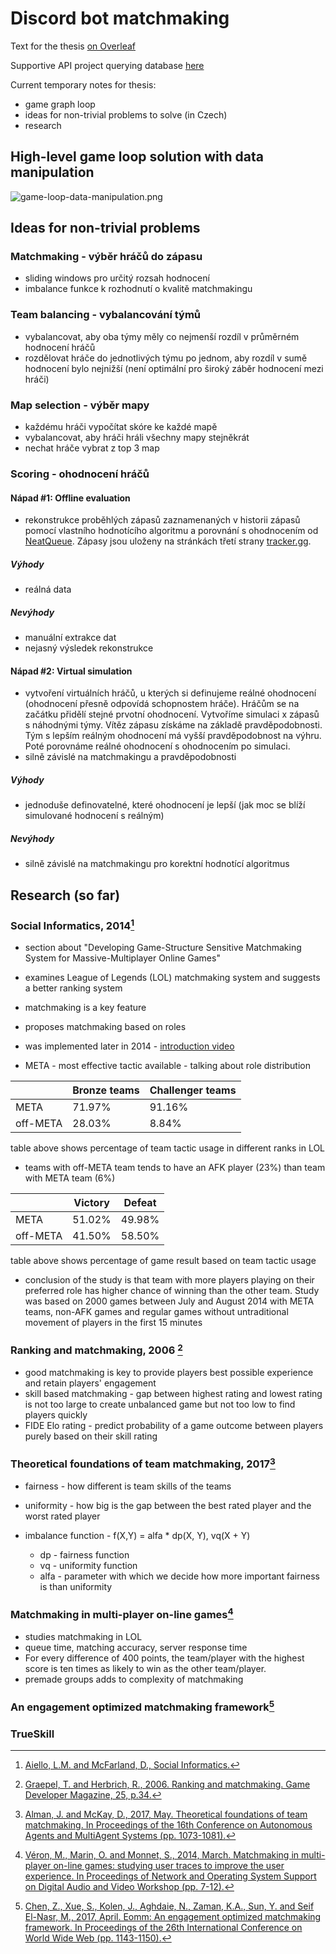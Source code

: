 # Discord bot matchmaking

Text for the thesis [on Overleaf](https://www.overleaf.com/1542287416zpjjcmndcvmd#a54dcf)

Supportive API project querying database [here](https://github.com/spiduso/Pro-City-API)

Current temporary notes for thesis:

- game graph loop
- ideas for non-trivial problems to solve (in Czech)
- research

## High-level game loop solution with data manipulation

![game-loop-data-manipulation.png](https://github.com/spiduso/discord-bot-matchmaking/blob/main/img/game-loop-data-manipulation.png)

## Ideas for non-trivial problems

### Matchmaking - výběr hráčů do zápasu

- sliding windows pro určitý rozsah hodnocení
- imbalance funkce k rozhodnutí o kvalitě matchmakingu

### Team balancing - vybalancování týmů

- vybalancovat, aby oba týmy měly co nejmenší rozdíl v průměrném hodnocení hráčů
- rozdělovat hráče do jednotlivých týmu po jednom, aby rozdíl v sumě hodnocení bylo nejnižší (není optimální pro široký záběr hodnocení mezi hráči)

### Map selection - výběr mapy

- každému hráči vypočítat skóre ke každé mapě
- vybalancovat, aby hráči hráli všechny mapy stejněkrát
- nechat hráče vybrat z top 3 map

### Scoring - ohodnocení hráčů

#### Nápad #1: Offline evaluation

- rekonstrukce proběhlých zápasů zaznamenaných v historii zápasů pomocí vlastního hodnotícího algoritmu a porovnání s ohodnocením od [NeatQueue](https://www.neatqueue.com/leaderboard/1061301529597976700/1061303977460908173). Zápasy jsou uloženy na stránkách třetí strany [tracker.gg](https://tracker.gg/valorant/profile/riot/SEN%20tarik%231337/customs).

##### Výhody

- reálná data

##### Nevýhody

- manuální extrakce dat
- nejasný výsledek rekonstrukce

#### Nápad #2: Virtual simulation

- vytvoření virtuálních hráčů, u kterých si definujeme reálné ohodnocení (ohodnocení přesně odpovídá schopnostem hráče). Hráčům se na začátku přidělí stejné prvotní ohodnocení. Vytvoříme simulaci x zápasů s náhodnými týmy. Vítěz zápasu získáme na základě pravděpodobnosti. Tým s lepším reálným ohodnocení má vyšší pravděpodobnost na výhru. Poté porovnáme reálné ohodnocení s ohodnocením po simulaci.
- silně závislé na matchmakingu a pravděpodobnosti

##### Výhody

- jednoduše definovatelné, které ohodnocení je lepší (jak moc se blíží simulované hodnocení s reálným)

##### Nevýhody

- silně závislé na matchmakingu pro korektní hodnotící algoritmus

## Research (so far)

### Social Informatics, 2014[^SocialInformatics]

- section about "Developing Game-Structure Sensitive
Matchmaking System for Massive-Multiplayer
Online Games"
- examines League of Legends (LOL) matchmaking system and suggests a better ranking system
- matchmaking is a key feature
- proposes matchmaking based on roles
- was implemented later in 2014 - [introduction video](https://www.youtube.com/watch?v=AkNYbj_Wvks)

- META - most effective tactic available - talking about role distribution

|           | Bronze teams  | Challenger teams  |
|---------- |-------------- |------------------ |
| META      | 71.97%        | 91.16%            |
| off-META  | 28.03%        | 8.84%             |

table above shows percentage of team tactic usage in different ranks in LOL

- teams with off-META team tends to have an AFK player (23%) than team with META team (6%)

|          | Victory | Defeat |
|----------|---------|--------|
| META     | 51.02%  | 49.98% |
| off-META | 41.50%  | 58.50% |

table above shows percentage of game result based on team tactic usage

- conclusion of the study is that team with more players playing on their preferred role has higher chance of winning than the other team. Study was based on 2000 games between July and August 2014 with META teams, non-AFK games and regular games without untraditional movement of players in the first 15 minutes  

[^SocialInformatics]: [Aiello, L.M. and McFarland, D., Social Informatics.](https://link.springer.com/content/pdf/10.1007/978-3-319-13734-6.pdf)

### Ranking and matchmaking, 2006 [^RankingAndMatchmaking]

- good matchmaking is key to provide players best possible experience and retain players' engagement
- skill based matchmaking - gap between highest rating and lowest rating is not too large to create unbalanced game but not too low to find players quickly
- FIDE Elo rating - predict probability of a game outcome between players purely based on their skill rating

[^RankingAndMatchmaking]: [Graepel, T. and Herbrich, R., 2006. Ranking and matchmaking. Game Developer Magazine, 25, p.34.](https://www.microsoft.com/en-us/research/wp-content/uploads/2006/10/Game-Developer-Feature-Article-Graepel-Herbrich.pdf)

### Theoretical foundations of team matchmaking, 2017[^TheoricalFoundations]

- fairness - how different is team skills of the teams
- uniformity - how big is the gap between the best rated player and the worst rated player

- imbalance function - f(X,Y) = alfa * dp(X, Y), vq(X + Y)
  - dp - fairness function
  - vq - uniformity function
  - alfa - parameter with which we decide how more important fairness is than uniformity

[^TheoricalFoundations]: [Alman, J. and McKay, D., 2017, May. Theoretical foundations of team matchmaking. In Proceedings of the 16th Conference on Autonomous Agents and MultiAgent Systems (pp. 1073-1081).](https://www.ifaamas.org/Proceedings/aamas2017/pdfs/p1073.pdf)

### Matchmaking in multi-player on-line games[^MatchmakingInMultiplayer]

- studies matchmaking in LOL
- queue time, matching accuracy, server response time
- For every difference of 400 points, the team/player with the highest score is ten times as likely to win as the other team/player.
- premade groups adds to complexity of matchmaking

[^MatchmakingInMultiplayer]: [Véron, M., Marin, O. and Monnet, S., 2014, March. Matchmaking in multi-player on-line games: studying user traces to improve the user experience. In Proceedings of Network and Operating System Support on Digital Audio and Video Workshop (pp. 7-12).](https://dl.acm.org/doi/abs/10.1145/2578260.2578265?casa_token=eZw5RWloS64AAAAA:B4tPhSylAssjpABNPpNqEJDKuop_Y9Oy6IfnZf8ZycHUl-LF9ZLX4K6IIXFf_erCmtOTbdZBCeqLBA)

### An engagement optimized matchmaking framework[^EOMM]


[^EOMM]: [Chen, Z., Xue, S., Kolen, J., Aghdaie, N., Zaman, K.A., Sun, Y. and Seif El-Nasr, M., 2017, April. Eomm: An engagement optimized matchmaking framework. In Proceedings of the 26th International Conference on World Wide Web (pp. 1143-1150).](https://dl.acm.org/doi/abs/10.1145/3038912.3052559?casa_token=nM64vwMvMTwAAAAA:F0YiB-FeepVbFk1ZPgR7X86-mFN7CpZq2TWBuU9rUn3UQwxfiAB47Hn59pHhV0D1PnT3z0Ja63xmHA)

### TrueSkill
